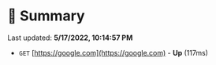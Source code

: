 # 📖 Summary
Last updated: **5/17/2022, 10:14:57 PM**

- `GET` [https://google.com](https://google.com) - **Up** (117ms)
